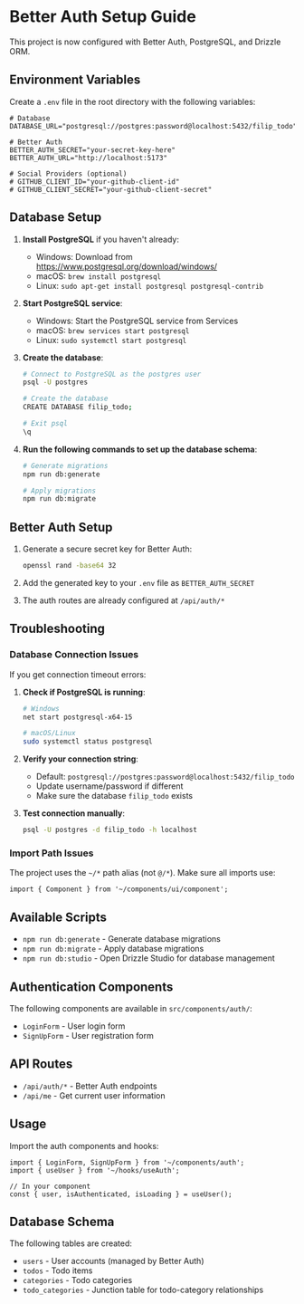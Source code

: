 # Better Auth Setup Guide

This project is now configured with Better Auth, PostgreSQL, and Drizzle ORM.

## Environment Variables

Create a `.env` file in the root directory with the following variables:

```env
# Database
DATABASE_URL="postgresql://postgres:password@localhost:5432/filip_todo"

# Better Auth
BETTER_AUTH_SECRET="your-secret-key-here"
BETTER_AUTH_URL="http://localhost:5173"

# Social Providers (optional)
# GITHUB_CLIENT_ID="your-github-client-id"
# GITHUB_CLIENT_SECRET="your-github-client-secret"
```

## Database Setup

1. **Install PostgreSQL** if you haven't already:
   - Windows: Download from https://www.postgresql.org/download/windows/
   - macOS: `brew install postgresql`
   - Linux: `sudo apt-get install postgresql postgresql-contrib`

2. **Start PostgreSQL service**:
   - Windows: Start the PostgreSQL service from Services
   - macOS: `brew services start postgresql`
   - Linux: `sudo systemctl start postgresql`

3. **Create the database**:
   ```bash
   # Connect to PostgreSQL as the postgres user
   psql -U postgres
   
   # Create the database
   CREATE DATABASE filip_todo;
   
   # Exit psql
   \q
   ```

4. **Run the following commands to set up the database schema**:
   ```bash
   # Generate migrations
   npm run db:generate

   # Apply migrations
   npm run db:migrate
   ```

## Better Auth Setup

1. Generate a secure secret key for Better Auth:
   ```bash
   openssl rand -base64 32
   ```

2. Add the generated key to your `.env` file as `BETTER_AUTH_SECRET`

3. The auth routes are already configured at `/api/auth/*`

## Troubleshooting

### Database Connection Issues

If you get connection timeout errors:

1. **Check if PostgreSQL is running**:
   ```bash
   # Windows
   net start postgresql-x64-15
   
   # macOS/Linux
   sudo systemctl status postgresql
   ```

2. **Verify your connection string**:
   - Default: `postgresql://postgres:password@localhost:5432/filip_todo`
   - Update username/password if different
   - Make sure the database `filip_todo` exists

3. **Test connection manually**:
   ```bash
   psql -U postgres -d filip_todo -h localhost
   ```

### Import Path Issues

The project uses the `~/*` path alias (not `@/*`). Make sure all imports use:
```tsx
import { Component } from '~/components/ui/component';
```

## Available Scripts

- `npm run db:generate` - Generate database migrations
- `npm run db:migrate` - Apply database migrations
- `npm run db:studio` - Open Drizzle Studio for database management

## Authentication Components

The following components are available in `src/components/auth/`:

- `LoginForm` - User login form
- `SignUpForm` - User registration form

## API Routes

- `/api/auth/*` - Better Auth endpoints
- `/api/me` - Get current user information

## Usage

Import the auth components and hooks:

```tsx
import { LoginForm, SignUpForm } from '~/components/auth';
import { useUser } from '~/hooks/useAuth';

// In your component
const { user, isAuthenticated, isLoading } = useUser();
```

## Database Schema

The following tables are created:

- `users` - User accounts (managed by Better Auth)
- `todos` - Todo items
- `categories` - Todo categories
- `todo_categories` - Junction table for todo-category relationships 